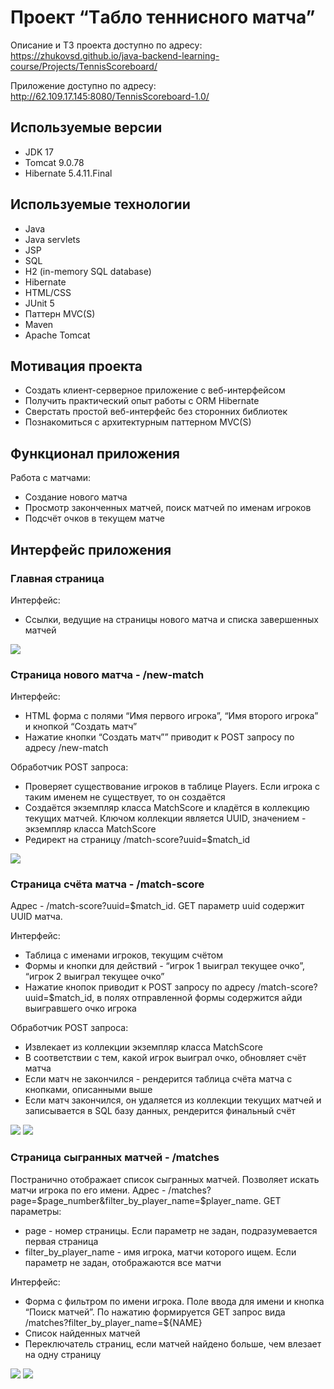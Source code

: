 # Проект “Tабло теннисного матча”
Описание и ТЗ проекта доступно по адресу: <br>
https://zhukovsd.github.io/java-backend-learning-course/Projects/TennisScoreboard/

Приложение доступно по адресу: <br>
http://62.109.17.145:8080/TennisScoreboard-1.0/ 

<h2>Используемые версии </h2>
<ul>
    <li>JDK 17</li>
    <li>Tomcat 9.0.78</li>
    <li>Hibernate 5.4.11.Final</li>
</ul>

<h2>Используемые технологии</h2>
<ul>
  <li>Java</li>
  <li>Java servlets</li>
  <li>JSP</li>
  <li>SQL</li>
  <li>H2 (in-memory SQL database)</li>
  <li>Hibernate</li>
  <li>HTML/CSS</li>
  <li>JUnit 5</li>
  <li>Паттерн MVC(S)</li>
  <li>Maven</li>
  <li>Apache Tomcat</li>
</ul>

<h2>Мотивация проекта</h2>
<ul>
    <li>Создать клиент-серверное приложение с веб-интерфейсом</li>
    <li>Получить практический опыт работы с ORM Hibernate</li>
    <li>Сверстать простой веб-интерфейс без сторонних библиотек</li>
    <li>Познакомиться с архитектурным паттерном MVC(S)</li>
</ul>

<h2>Функционал приложения</h2>
Работа с матчами:
<ul>
    <li>Создание нового матча</li>
    <li>Просмотр законченных матчей, поиск матчей по именам игроков</li>
    <li>Подсчёт очков в текущем матче</li>
</ul>

<h2>Интерфейс приложения</h2>
<h3>Главная страница</h3>
Интерфейс:
<ul>
    <li>Ссылки, ведущие на страницы нового матча и списка завершенных матчей</li>
</ul>
<img src="prev_img/main_page_prev.png">
<h3>Страница нового матча - /new-match</h3>
Интерфейс:
<ul>
    <li>HTML форма с полями “Имя первого игрока”, “Имя второго игрока” и кнопкой “Создать матч”</li>
    <li>Нажатие кнопки “Создать матч”” приводит к POST запросу по адресу /new-match</li>
</ul>
Обработчик POST запроса:
<ul>
    <li>Проверяет существование игроков в таблице Players. Если игрока с таким именем не существует, то он создаётся</li>
    <li>Создаётся экземпляр класса MatchScore и кладётся в коллекцию текущих матчей. Ключом коллекции является UUID, значением - экземпляр класса MatchScore</li>
    <li>Редирект на страницу /match-score?uuid=$match_id</li>
</ul>
<img src="prev_img/new_match_page_prev.png">
<h3>Страница счёта матча - /match-score</h3>
<p>Адрес - /match-score?uuid=$match_id. GET параметр uuid содержит UUID матча.</p>
Интерфейс:
<ul>
    <li>Таблица с именами игроков, текущим счётом</li>
    <li>Формы и кнопки для действий - “игрок 1 выиграл текущее очко”, “игрок 2 выиграл текущее очко”</li>
    <li>Нажатие кнопок приводит к POST запросу по адресу /match-score?uuid=$match_id, в полях отправленной формы содержится айди выигравшего очко игрока</li>
    
</ul>
Обработчик POST запроса:
<ul>
    <li>Извлекает из коллекции экземпляр класса MatchScore</li>
    <li>В соответствии с тем, какой игрок выиграл очко, обновляет счёт матча</li>
    <li>Если матч не закончился - рендерится таблица счёта матча с кнопками, описанными выше</li>
    <li>Если матч закончился, он удаляется из коллекции текущих матчей и записывается в SQL базу данных, рендерится финальный счёт
</ul>
<img src="prev_img/match_score_page_prev1.png">
<img src="prev_img/match_score_page_prev2.png">

<h3>Страница сыгранных матчей - /matches</h3>
Постранично отображает список сыгранных матчей. Позволяет искать матчи игрока по его имени. 
Адрес - /matches?page=$page_number&filter_by_player_name=$player_name. GET параметры:
<ul>
    <li>page - номер страницы. Если параметр не задан, подразумевается первая страница</li>
    <li>filter_by_player_name - имя игрока, матчи которого ищем. Если параметр не задан, отображаются все матчи</li>
</ul>
Интерфейс:
<ul>
    <li>Форма с фильтром по имени игрока. Поле ввода для имени и кнопка “Поиск матчей”. По нажатию формируется GET запрос вида /matches?filter_by_player_name=${NAME}</li>
    <li>Список найденных матчей</li>
    <li>Переключатель страниц, если матчей найдено больше, чем влезает на одну страницу</li>
</ul>
<img src="prev_img/matches_page_prev1.png">
<img src="prev_img/matches_page_prev2.png">



















